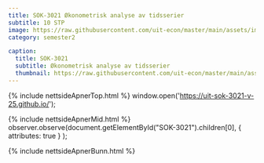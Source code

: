 ```yaml
---
title: SOK-3021 Økonometrisk analyse av tidsserier
subtitle: 10 STP
image: https://raw.githubusercontent.com/uit-econ/master/main/assets/img/SOK-3021.png
category: semester2

caption:
  title: SOK-3021 
  subtitle: Økonometrisk analyse av tidsserier
  thumbnail: https://raw.githubusercontent.com/uit-econ/master/main/assets/img/SOK-3021.png
---
```



{% include nettsideApnerTop.html %}
window.open('https://uit-sok-3021-v-25.github.io/');

{% include nettsideApnerMid.html %} 
observer.observe(document.getElementById("SOK-3021").children[0], { attributes: true } );

{% include nettsideApnerBunn.html %}
